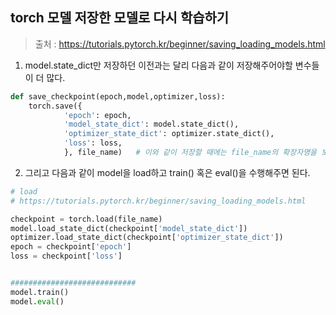 ## torch 모델 저장한 모델로 다시 학습하기





> 출처 : https://tutorials.pytorch.kr/beginner/saving_loading_models.html



1. model.state_dict만 저장하던 이전과는 달리 다음과 같이 저장해주어야할 변수들이 더 많다.

```python
def save_checkpoint(epoch,model,optimizer,loss):
    torch.save({
            'epoch': epoch,
            'model_state_dict': model.state_dict(),
            'optimizer_state_dict': optimizer.state_dict(),
            'loss': loss,
            }, file_name)	# 이와 같이 저장할 때에는 file_name의 확장자명을 보통 .tar로 해준다.
```



2. 그리고 다음과 같이 model을 load하고 train() 혹은 eval()을 수행해주면 된다.

```python
# load
# https://tutorials.pytorch.kr/beginner/saving_loading_models.html

checkpoint = torch.load(file_name)
model.load_state_dict(checkpoint['model_state_dict'])
optimizer.load_state_dict(checkpoint['optimizer_state_dict'])
epoch = checkpoint['epoch']
loss = checkpoint['loss']


############################
model.train()
model.eval()
```

